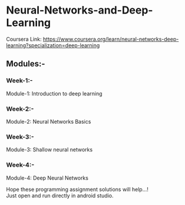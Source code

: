 # Neural-Networks-and-Deep-Learning
Coursera Link: https://www.coursera.org/learn/neural-networks-deep-learning?specialization=deep-learning
## Modules:-
### Week-1:- 
Module-1: Introduction to deep learning
### Week-2:- 
Module-2: Neural Networks Basics
### Week-3:- 
Module-3: Shallow neural networks
### Week-4:- 
Module-4: Deep Neural Networks

Hope these programming assignment solutions will help...! <br />
Just open and run directly in android studio.


